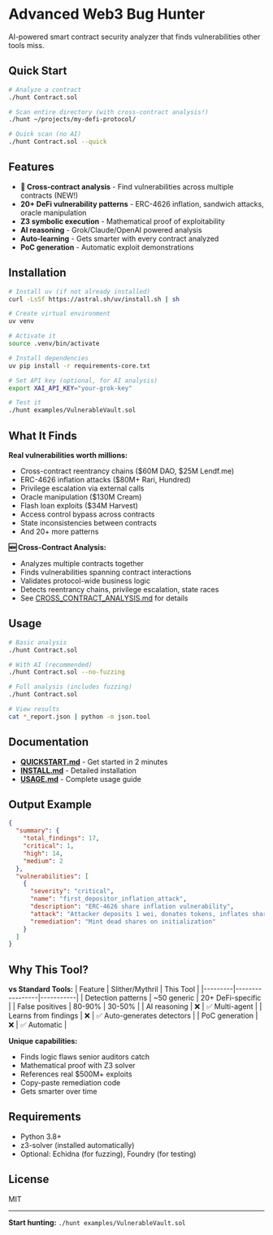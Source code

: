 # Advanced Web3 Bug Hunter

AI-powered smart contract security analyzer that finds vulnerabilities other tools miss.

## Quick Start

```bash
# Analyze a contract
./hunt Contract.sol

# Scan entire directory (with cross-contract analysis!)
./hunt ~/projects/my-defi-protocol/

# Quick scan (no AI)
./hunt Contract.sol --quick
```

## Features

- **🔗 Cross-contract analysis** - Find vulnerabilities across multiple contracts (NEW!)
- **20+ DeFi vulnerability patterns** - ERC-4626 inflation, sandwich attacks, oracle manipulation
- **Z3 symbolic execution** - Mathematical proof of exploitability
- **AI reasoning** - Grok/Claude/OpenAI powered analysis
- **Auto-learning** - Gets smarter with every contract analyzed
- **PoC generation** - Automatic exploit demonstrations

## Installation

```bash
# Install uv (if not already installed)
curl -LsSf https://astral.sh/uv/install.sh | sh

# Create virtual environment
uv venv

# Activate it
source .venv/bin/activate

# Install dependencies
uv pip install -r requirements-core.txt

# Set API key (optional, for AI analysis)
export XAI_API_KEY="your-grok-key"

# Test it
./hunt examples/VulnerableVault.sol
```

## What It Finds

**Real vulnerabilities worth millions:**
- Cross-contract reentrancy chains ($60M DAO, $25M Lendf.me)
- ERC-4626 inflation attacks ($80M+ Rari, Hundred)
- Privilege escalation via external calls
- Oracle manipulation ($130M Cream)
- Flash loan exploits ($34M Harvest)
- Access control bypass across contracts
- State inconsistencies between contracts
- And 20+ more patterns

**🆕 Cross-Contract Analysis:**
- Analyzes multiple contracts together
- Finds vulnerabilities spanning contract interactions
- Validates protocol-wide business logic
- Detects reentrancy chains, privilege escalation, state races
- See [CROSS_CONTRACT_ANALYSIS.md](CROSS_CONTRACT_ANALYSIS.md) for details

## Usage

```bash
# Basic analysis
./hunt Contract.sol

# With AI (recommended)
./hunt Contract.sol --no-fuzzing

# Full analysis (includes fuzzing)
./hunt Contract.sol

# View results
cat *_report.json | python -m json.tool
```

## Documentation

- **[QUICKSTART.md](QUICKSTART.md)** - Get started in 2 minutes
- **[INSTALL.md](INSTALL.md)** - Detailed installation
- **[USAGE.md](USAGE.md)** - Complete usage guide

## Output Example

```json
{
  "summary": {
    "total_findings": 17,
    "critical": 1,
    "high": 14,
    "medium": 2
  },
  "vulnerabilities": [
    {
      "severity": "critical",
      "name": "first_depositor_inflation_attack",
      "description": "ERC-4626 share inflation vulnerability",
      "attack": "Attacker deposits 1 wei, donates tokens, inflates share price",
      "remediation": "Mint dead shares on initialization"
    }
  ]
}
```

## Why This Tool?

**vs Standard Tools:**
| Feature | Slither/Mythril | This Tool |
|---------|-----------------|-----------|
| Detection patterns | ~50 generic | 20+ DeFi-specific |
| False positives | 80-90% | 30-50% |
| AI reasoning | ❌ | ✅ Multi-agent |
| Learns from findings | ❌ | ✅ Auto-generates detectors |
| PoC generation | ❌ | ✅ Automatic |

**Unique capabilities:**
- Finds logic flaws senior auditors catch
- Mathematical proof with Z3 solver
- References real $500M+ exploits
- Copy-paste remediation code
- Gets smarter over time

## Requirements

- Python 3.8+
- z3-solver (installed automatically)
- Optional: Echidna (for fuzzing), Foundry (for testing)

## License

MIT

---

**Start hunting:** `./hunt examples/VulnerableVault.sol`
